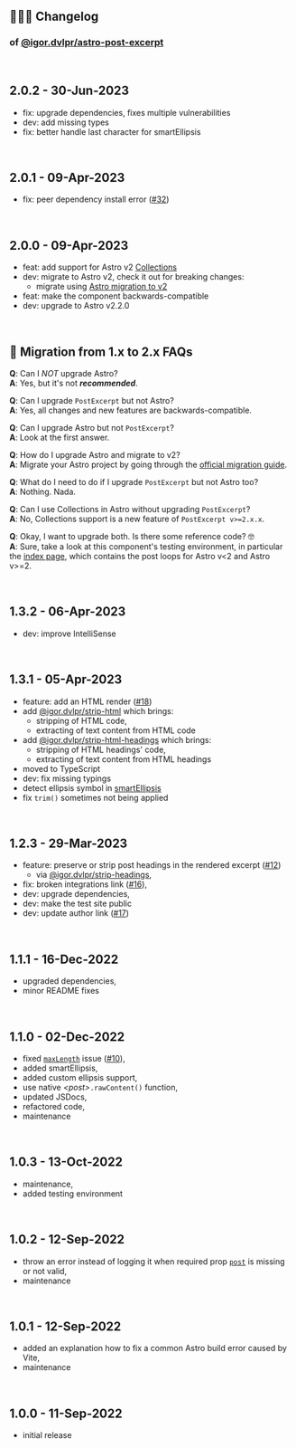 ## 🤹🏼‍♂️ Changelog

### of [@igor.dvlpr/astro-post-excerpt](https://www.npmjs.com/package/@igor.dvlpr/astro-post-excerpt)

<br>

## 2.0.2 - 30-Jun-2023

- fix: upgrade dependencies, fixes multiple vulnerabilities
- dev: add missing types
- fix: better handle last character for smartEllipsis

<br>

## 2.0.1 - 09-Apr-2023

- fix: peer dependency install error ([#32](https://github.com/igorskyflyer/npm-astro-post-excerpt/issues/32))

<br>

## 2.0.0 - 09-Apr-2023

- feat: add support for Astro v2 [Collections](https://docs.astro.build/en/guides/content-collections/)
- dev: migrate to Astro v2, check it out for breaking changes:
  - migrate using [Astro migration to v2](https://docs.astro.build/en/guides/upgrade-to/v2/)
- feat: make the component backwards-compatible
- dev: upgrade to Astro v2.2.0

<br>

## 🧐 Migration from 1.x to 2.x FAQs

**Q**: Can I _NOT_ upgrade Astro?  
**A**: Yes, but it's not **_recommended_**.  

**Q**: Can I upgrade `PostExcerpt` but not Astro?  
**A**: Yes, all changes and new features are backwards-compatible.  

**Q**: Can I upgrade Astro but not `PostExcerpt`?  
**A**: Look at the first answer.  

**Q**: How do I upgrade Astro and migrate to v2?  
**A**: Migrate your Astro project by going through the [official migration guide](https://docs.astro.build/en/guides/upgrade-to/v2/).  

**Q**: What do I need to do if I upgrade `PostExcerpt` but not Astro too?  
**A**: Nothing. Nada.  

**Q**: Can I use Collections in Astro without upgrading `PostExcerpt`?  
**A**: No, Collections support is a new feature of `PostExcerpt v>=2.x.x`.  

**Q**: Okay, I want to upgrade both. Is there some reference code? 🤓  
**A**: Sure, take a look at this component's testing environment, in particular the [index page](https://github.com/igorskyflyer/npm-astro-post-excerpt/blob/main/site/src/pages/index.astro), which contains the post loops for Astro v\<2 and Astro v\>=2.   

<br>

## 1.3.2 - 06-Apr-2023

- dev: improve IntelliSense

<br>

## 1.3.1 - 05-Apr-2023

- feature: add an HTML render ([#18](https://github.com/igorskyflyer/npm-astro-post-excerpt/issues/18))
- add [@igor.dvlpr/strip-html](https://www.npmjs.com/package/@igor.dvlpr/strip-html) which brings:
  - stripping of HTML code,
  - extracting of text content from HTML code
- add [@igor.dvlpr/strip-html-headings](https://www.npmjs.com/package/@igor.dvlpr/strip-html-headings) which brings:
  - stripping of HTML headings' code,
  - extracting of text content from HTML headings
- moved to TypeScript
- dev: fix missing typings
- detect ellipsis symbol in [smartEllipsis](https://github.com/igorskyflyer/npm-astro-post-excerpt#smartellipsis)
- fix `trim()` sometimes not being applied

<br>

## 1.2.3 - 29-Mar-2023

- feature: preserve or strip post headings in the rendered excerpt ([#12](https://github.com/igorskyflyer/npm-astro-post-excerpt/issues/12))
  - via [@igor.dvlpr/strip-headings](https://www.npmjs.com/package/@igor.dvlpr/strip-headings),
- fix: broken integrations link ([#16](https://github.com/igorskyflyer/npm-astro-post-excerpt/issues/16)),
- dev: upgrade dependencies,
- dev: make the test site public
- dev: update author link ([#17](https://github.com/igorskyflyer/npm-astro-post-excerpt/issues/17))

<br>

## 1.1.1 - 16-Dec-2022

- upgraded dependencies,
- minor README fixes

<br>

## 1.1.0 - 02-Dec-2022

- fixed [`maxLength`](https://github.com/igorskyflyer/npm-astro-post-excerpt#maxlength) issue ([#10](https://github.com/igorskyflyer/npm-astro-post-excerpt/issues/10)),
- added smartEllipsis,
- added custom ellipsis support,
- use native _\<post\>_`.rawContent()` function,
- updated JSDocs,
- refactored code,
- maintenance

<br>

## 1.0.3 - 13-Oct-2022

- maintenance,
- added testing environment

<br>

## 1.0.2 - 12-Sep-2022

- throw an error instead of logging it when required prop [`post`](https://github.com/igorskyflyer/npm-astro-post-excerpt#post) is missing or not valid,
- maintenance

<br>

## 1.0.1 - 12-Sep-2022

- added an explanation how to fix a common Astro build error caused by Vite,
- maintenance

<br>

## 1.0.0 - 11-Sep-2022

- initial release
